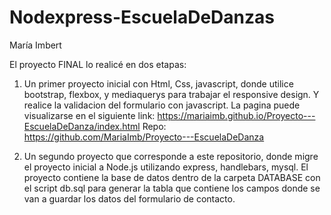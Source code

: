 # Nodexpress-EscuelaDeDanzas

María Imbert

El proyecto FINAL lo realicé en dos etapas: 

1) Un primer proyecto inicial con Html, Css, javascript, donde utilice bootstrap, flexbox, y mediaquerys para trabajar el responsive design. Y realice la validacion del formulario    con javascript.
   La pagina puede visualizarse en el siguiente link:
   https://mariaimb.github.io/Proyecto---EscuelaDeDanza/index.html
   Repo: https://github.com/MariaImb/Proyecto---EscuelaDeDanza

2) Un segundo proyecto que corresponde a este repositorio, donde migre el proyecto inicial a Node.js utilizando express, handlebars, mysql. 
   El proyecto contiene la base de datos dentro de la carpeta DATABASE con el script db.sql para generar la tabla que contiene los campos donde se van a guardar los datos del        formulario de contacto.
